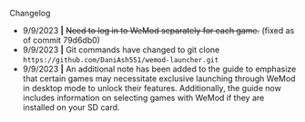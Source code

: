 Changelog
- 9/9/2023 **|** ~~Need to log in to WeMod separately for each game.~~ (fixed as of commit 79d6db0)
- 9/9/2023 **|** Git commands have changed to git clone `https://github.com/DaniAsh551/wemod-launcher.git`
- 9/9/2023 **|** An additional note has been added to the guide to emphasize that certain games may necessitate exclusive launching through WeMod in desktop mode to unlock their features. Additionally, the guide now includes information on selecting games with WeMod if they are installed on your SD card.
